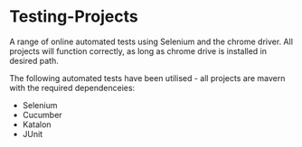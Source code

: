 # Testing-Projects
A range of online automated tests using Selenium and the chrome driver.
All projects will function correctly, as long as chrome drive is installed in desired path.

The following automated tests have been utilised - all projects are mavern with the required dependenceies:
   - Selenium
   - Cucumber
   - Katalon
   - JUnit
